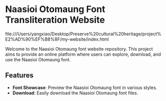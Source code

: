 # Naasioi Otomaung Font Transliteration Website

file:///Users/yangxiao/Desktop/Preserve%20cultural%20heritage/project%E2%AD%90%EF%B8%8F/my-website/index.html

Welcome to the Naasioi Otomaung font website repository. This project aims to provide an online platform where users can explore, download, and use the Naasioi Otomaung font.

## Features
- **Font Showcase**: Preview the Naasioi Otomaung font in various styles.
- **Download**: Easily download the Naasioi Otomaung font files.


